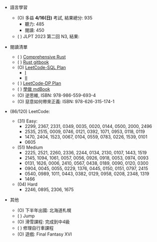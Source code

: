 
- 語言學習
    - (O) 多益 __4/16(日)__ 考試, 結果總分: 935
      - 聽力: 485
      - 閱讀: 450
    - ( ) JLPT 2023 第二回 N3, 結果: 

- 閱讀清單
    - ( ) [Comprehensive Rust](https://google.github.io/comprehensive-rust/)
    - ( ) [Rust gitbook](https://doc.rust-lang.org/book/ch01-01-installation.html)
    - (O) [LeetCode-SQL Plan](https://leetcode.com/study-plan/sql/)
      - [I](../Software/SQL/Leetcode_SQL_I.md)
      - [II]()
    - ( ) [LeetCode-DP Plan](https://leetcode.com/study-plan/dynamic-programming/)
    - ( ) [學做 mdBook](../Software/mdBook)
    - (O) 逆思維, ISBN: 978-986-559-693-4
    - (O) 惡意如何帶來正義: ISBN: 978-626-315-174-1

- (86/120) LeetCode:
  - (31) Easy:  
    - 2299, 2367, 2331, 0349, 0035, 0020, 0144, 0500, 2000, 2496
    - 2535, 2515, 0009, 0746, 0121, 0392, 1071, 0953, 0118, 0119
    - 1470, 2404, 1523, 0067, 0104, 0559, 0783, 0226, 1539, 0101
    - 0605
  - (51) Medium
    - 2225, 2521, 2260, 2336, 2244, 0134, 2130, 0107, 1443, 1519
    - 2145, 1094, 1061, 0057, 0056, 0926, 0918, 0053, 0974, 0093
    - 0131, 1626, 0006, 2410, 0567, 0438, 0189, 0090, 0120, 0300
    - 0904, 0045, 0055, 0229, 1376, 0445, 0150, 0151, 0797, 2415
    - 0540, 0989, 1011, 0443, 0382, 0129, 0958, 0208, 2348, 1319
    - 1466
  - (04) Hard
    - 2246, 0895, 2306, 1675

- 其他
    - (O) 下半年出國: 北海道札幌
    - ( ) Jump
    - (O) 滑雪課程: 完成到中4級
    - ( ) 修理自行車課程
    - (O) 遊戲: Final Fantasy XVI
